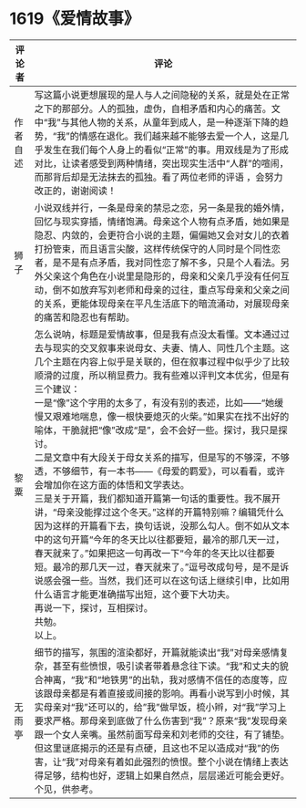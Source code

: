 # 1619《爱情故事》

评论者 | 评论 |
|---|---|
作者自述|写这篇小说更想展现的是人与人之间隐秘的关系，就是处在正常之下的那部分。人的孤独，虚伪，自相矛盾和内心的痛苦。文中“我”与其他人物的关系，从童年到成人，是一种逐渐下降的趋势，“我”的情感在退化。我们越来越不能够去爱一个人，这是几乎发生在我们每个人身上的看似“正常”的事。用双线是为了形成对比，让读者感受到两种情绪，突出现实生活中“人群”的喧闹，而那背后却是无法抹去的孤独。看了两位老师的评语 ，会努力改正的，谢谢阅读！
狮子|小说双线并行，一条是母亲的禁忌之恋，另一条是我的婚外情，回忆与现实穿插，情绪饱满。母亲这个人物有点矛盾，她如果是隐忍、内敛的，会更符合小说的主题，偏偏她又会对女儿的衣着打扮管束，而且语言尖酸，这样传统保守的人同时是个同性恋者，是不是有点矛盾，我对同性恋了解不多，只是个人看法。另外父亲这个角色在小说里是隐形的，母亲和父亲几乎没有任何互动，倒不如放弃写刘老师和母亲的过往，重点写母亲和父亲之间的关系，更能体现母亲在平凡生活底下的暗流涌动，对展现母亲的痛苦和隐忍也有帮助。
黎粟|怎么说呐，标题是爱情故事，但是我有点没太看懂。文本通过过去与现实的交叉叙事来说母女、夫妻、情人、同性几个主题。这几个主题在内容上似乎是关联的，但在叙事过程中似乎少了比较顺滑的过度，所以稍显费力。我有些难以评判文本优劣，但是有三个建议：<br/>一是“像”这个字用的太多了，有没有别的表述，比如——“她缓慢又艰难地喘息，像一根快要熄灭的火柴。”如果实在找不出好的喻体，干脆就把“像”改成“是”，会不会好一些。探讨，我只是探讨。<br/>二是文章中有大段关于母女关系的描写，但是写的不够深，不够透，不够细节，有一本书——《母爱的羁爱》，可以看看，或许会增加你在这方面的体悟和文学表达。<br/>三是关于开篇，我们都知道开篇第一句话的重要性。我不展开讲，“母亲没能撑过这个冬天。”这样的开篇特别嘛？编辑凭什么因为这样的开篇看下去，换句话说，没那么勾人。倒不如从文本中的这句开篇“今年的冬天比以往都要短，最冷的那几天一过，春天就来了。”如果把这一句再改一下“今年的冬天比以往都要短。最冷的那几天一过，春天就来了。”逗号改成句号，是不是诉说感会强一些。当然，我们还可以在这句话上继续引申，比如用什么语言才能更准确描写出短，这个要下大功夫。<br/>再说一下，探讨，互相探讨。<br/>共勉。<br/>以上。
无雨亭|细节的描写，氛围的渲染都好，开篇就能读出“我”对母亲感情复杂，甚至有些愤恨，吸引读者带着悬念往下读。“我”和丈夫的貌合神离，“我”和“地铁男”的出轨，我对感情不信任的态度等，应该跟母亲都是有着直接或间接的影响。再看小说写到小时候，其实母亲对“我”还可以的，给”我”做早饭，梳小辫，对“我”学习上要求严格。那母亲到底做了什么伤害到“我”？原来“我”发现母亲跟一个女人亲嘴。虽然前面写母亲和刘老师的交往，有了铺垫。但这里谜底揭示的还是有点硬，且这也不足以造成对“我”的伤害，让“我”对母亲有着如此强烈的愤恨。整个小说在情绪上表达得足够，结构也好，逻辑上如果自然点，层层递近可能会更好。个见，供参考。
